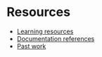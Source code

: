 # Resources

- [Learning resources](learning-resources.md)
- [Documentation references](doc-reference.md)
- [Past work](past-work.md)
